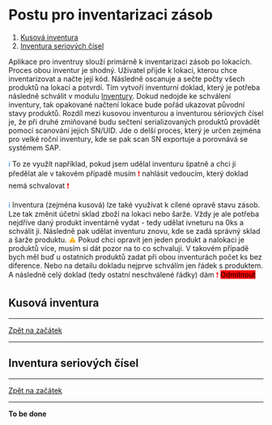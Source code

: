 <h1 id="main"> Postu pro inventarizaci zásob </h1>

1. [Kusová inventura](#inventura)
1. [Inventura seriových čísel](#inventuraSN)


Aplikace pro inventruy slouží primárně k inventarizaci zásob po lokacích. Proces obou inventur je shodný. Uživatel přijde k lokaci, kterou chce inventarizovat a načte její kód. Následně oscanuje a sečte počty všech produktů na lokaci a potvrdí. Tím vytvoří inventurní doklad, který je potřeba následně schválit v modulu [Inventury](#/inventury). 
Dokud nedojde ke schválení inventury, tak opakované načtení lokace bude pořád ukazovat původní stavy produktů.
Rozdíl mezi kusovou inventurou a inventurou sériových čísel je, že při druhé zmiňované budu sečtení serializovaných produktů provádět pomocí scanování jejich SN/UID. Jde o delší proces, který je určen zejména pro velké roční inventury, kde se pak scan SN exportuje a porovnává se systémem SAP. 

<span style="color: #0d6efd;">ℹ️</span>  To ze využít například, pokud jsem udělal inventuru špatně a chci ji předělat ale v takovém případě musím <span style="color: red;">❗</span> nahlásit vedoucím, který doklad nemá schvalovat <span style="color: red;">❗</span>

<span style="color: #0d6efd;">ℹ️</span> Inventura (zejména kusová) lze také využívat k cílené opravě stavu zásob. Lze tak změnit účetní sklad zboží na lokaci nebo šarže. Vždy je ale potřeba nejdříve daný produkt inventárně vydat - tedy udělat ivneturu na 0ks a schválit ji. Následně pak udělat inventuru znovu, kde se zadá správný sklad a šarže produktu.
<span style="color: orange;">⚠️</span> Pokud chci opravit jen jeden produkt a nalokaci je produktů více, musím si dát pozor na to co schvaluji. V takovém případě bych měl buď u ostatních produktů zadat při obou inventurách počet ks bez diference. Nebo na detailu dokladu nejprve schválím jen řádek s produktem. A následně celý doklad (tedy ostatní neschválené řádky) dám <span style="color: red;">❗</span> <span style="background-color: red; color:black">Odmítnout</span>


<h2 id="inventura">Kusová inventura</h2>


---
[Zpět na začátek](#main)

---

<h2 id="inventuraSN">Inventura seriových čísel</h2>


---
[Zpět na začátek](#main)

---


**To be done**